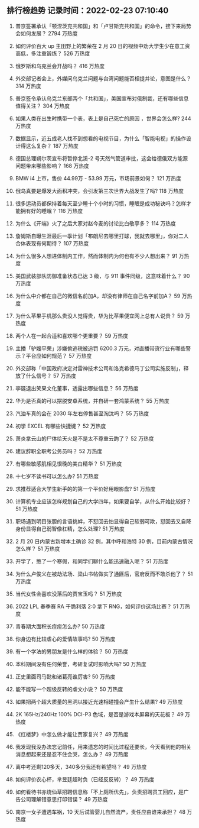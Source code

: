 
## 排行榜趋势 记录时间：2022-02-23 07:10:40
  
  1. 普京签署承认「顿涅茨克共和国」和「卢甘斯克共和国」的命令，接下来局势会如何发展？ 2794 万热度
    
  2. 如何评价百大 up 主田野上的繁荣在 2 月 20 日的视频中劝大学生少在意工资高低，多注重锻炼？ 526 万热度
    
  3. 俄罗斯和乌克兰会开战吗？ 416 万热度
    
  4. 外交部记者会上，外媒问乌克兰问题与台湾问题能否相提并论，意图是什么？ 314 万热度
    
  5. 普京签令承认乌克兰东部两个「共和国」，美国宣布对俄制裁，还有哪些信息值得关注？ 304 万热度
    
  6. 如果人类在出生时携带一个表，表上是自己死亡的原因 ，世界会怎么样? 244 万热度
    
  7. 数据显示，近五成老人找不到想看的电视节目，为什么「智能电视」的操作设计得这么复杂？ 187 万热度
    
  8. 德国总理朔尔茨宣布将暂停北溪-2 号天然气管道审批，这会给德俄双方能源问题带来哪些影响？ 168 万热度
    
  9. BMW i4 上市，售价 44.99万 - 53.99 万元，市场前景如何？ 121 万热度
    
  10. 俄乌真要是爆发大面积冲突，会引发第三次世界大战发生了吗? 118 万热度
    
  11. 很多运动员都保持着每天至少睡十个小时的习惯，睡眠是成功秘诀吗？怎样才能拥有好的睡眠？ 116 万热度
    
  12. 为什么《开端》火了之后大家对赵今麦的讨论比白敬亭多？ 114 万热度
    
  13. 詹姆斯自曝生涯最后一季计划「布朗尼去哪里打球，我就去哪里」，你对二人合体表现有何期待？ 107 万热度
    
  14. 为什么很多人想进体制内工作，然而体制内为何也有不少人想出来？ 91 万热度
    
  15. 美国武装部队防御准备状态已达 3 级，与 911 事件同级，这意味着什么？ 90 万热度
    
  16. 为什么中介都在自己的微信名前加A，却没有律师在自己名字前加A？ 59 万热度
    
  17. 为什么苹果手机那么贵没人觉得贵，华为比苹果便宜网上总有人说贵？ 59 万热度
    
  18. 两个人在一起合适和喜欢哪个更重要？ 59 万热度
    
  19. 主播「驴嫂平荣」涉嫌偷逃税被追罚 6200.3 万元，对直播带货行业有哪些警示？平台应如何规范？ 57 万热度
    
  20. 外交部称「中国政府决定对雷神技术公司和洛克希德马丁公司实施反制」，释放了什么信号？ 57 万热度
    
  21. 李诞退出笑果文化董事，透露出哪些信息？ 56 万热度
    
  22. 华为是否真的可以摆脱安卓系统，并自研一套鸿蒙系统？ 55 万热度
    
  23. 汽油车真的会在 2030 年左右停售甚至淘汰吗？ 55 万热度
    
  24. 初学 EXCEL 有哪些快捷键？ 52 万热度
    
  25. 萧炎拿云山的尸体给天火是不是太不尊重云韵了？ 52 万热度
    
  26. 建议辞职全职考公务员吗？ 52 万热度
    
  27. 有哪些敏感肌相见恨晚的美白精华？ 51 万热度
    
  28. 十七岁不读书可以怎么办? 51 万热度
    
  29. 求推荐适合大学生新手的的第一个平价好用眼影盘? 51 万热度
    
  30. 计算机专业应该怎样规划自己的大学四年，如果要自学，从什么开始比较好？ 51 万热度
    
  31. 职场遇到明目张胆的言语挑衅，不怼回去怕显得自己软弱可欺，怼回去又自降身份显得自己弱智像杠精，怎么处理? 51 万热度
    
  32. 2 月 20 日内蒙古新增本土确诊 32 例，其中呼和浩特 30 例，目前内蒙古情况怎么样？ 51 万热度
    
  33. 开学了，憋了一个寒假，和同学们聊什么能迅速融入呢？ 51 万热度
    
  34. 为什么卢俊义在被劫法场、梁山书帖做实了通匪后，官府反而不敢杀他了？ 51 万热度
    
  35. 当代女性会喜欢没落后的贾宝玉吗？ 51 万热度
    
  36. 2022 LPL 春季赛 RA 干脆利落 2:0 拿下 RNG，如何评价这场比赛？ 51 万热度
    
  37. 青春期大面积长痘痘怎么办? 50 万热度
    
  38. 你身边有比较虐心的爱情故事吗? 50 万热度
    
  39. 有一个学法的男朋友是什么样的体验？ 50 万热度
    
  40. 本科期间没有任何荣誉，考研复试时影响大吗? 50 万热度
    
  41. 正史里面司马懿和诸葛亮谁厉害? 50 万热度
    
  42. 能不能写一个超级反转的虐文小说？ 50 万热度
    
  43. 如果把两个超大质量的黑洞以接近光速相碰撞会产生什么结果? 49 万热度
    
  44. 2K 165Hz/240Hz 100% DCI-P3 色域，是否是游戏本屏幕的天花板？ 49 万热度
    
  45. 《红楼梦》中怎么做才能让贾家复兴？ 49 万热度
    
  46. 我发现我没办法忘记前任，用来遗忘的时间比过程还要长，今天看到他的相关消息想起来还是忍不住会哭，怎么办？ 49 万热度
    
  47. 离中考还剩120多天，340多分我还有希望吗？ 49 万热度
    
  48. 如何评价农心杯，芈昱廷超时负（已经反反转）？ 49 万热度
    
  49. 如何看待书亦烧仙草招聘信息称「不上厕所优先」，负责招聘员工回应，是广告公司理解错意思打印错误？ 49 万热度
    
  50. 南京一女子遭遇车祸，10 天后试管婴儿自然流产，责任应由谁来承担？ 48 万热度
    